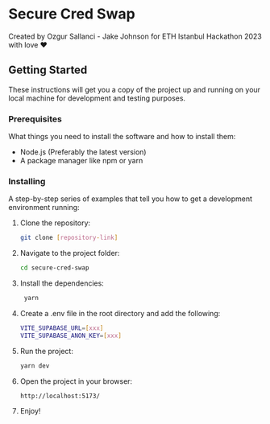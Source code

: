 # Secure Cred Swap

Created by Ozgur Sallanci - Jake Johnson for ETH Istanbul Hackathon 2023 with love ❤️

## Getting Started

These instructions will get you a copy of the project up and running on your local machine for development and testing purposes.

### Prerequisites

What things you need to install the software and how to install them:

- Node.js (Preferably the latest version)
- A package manager like npm or yarn

### Installing

A step-by-step series of examples that tell you how to get a development environment running:

1. Clone the repository:

   ```bash
   git clone [repository-link]
   ```

2. Navigate to the project folder:

   ```bash
   cd secure-cred-swap
   ```

3. Install the dependencies:

   ```bash
    yarn
   ```

4. Create a .env file in the root directory and add the following:

   ```bash
   VITE_SUPABASE_URL=[xxx]
   VITE_SUPABASE_ANON_KEY=[xxx]
   ```

5. Run the project:

   ```bash
   yarn dev
   ```

6. Open the project in your browser:

   ```bash
   http://localhost:5173/
   ```

7. Enjoy!
